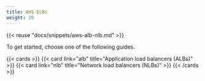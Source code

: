 ```yaml
---
title: AWS ELBs
weight: 20
---
```


{{< reuse "docs/snippets/aws-alb-nlb.md" >}}

To get started, choose one of the following guides.

{{< cards >}}
  {{< card link="alb" title="Application load balancers (ALBs)" >}}
  {{< card link="nlb" title="Network load balancers (NLBs)" >}}
{{< /cards >}}